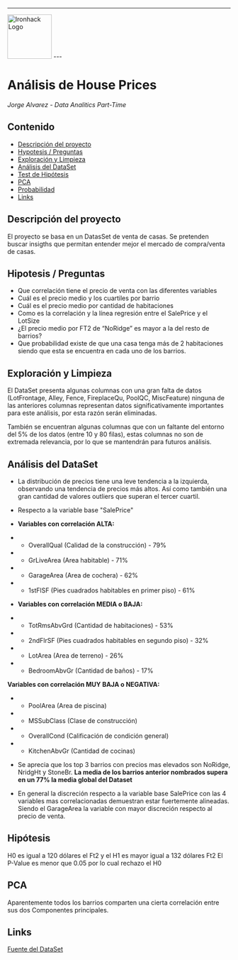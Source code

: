 
---
<img src="https://bit.ly/2VnXWr2" alt="Ironhack Logo" width="100"/>
---

# Análisis de House Prices
*Jorge Alvarez - Data Analitics Part-Time*

## Contenido
- [Descripción del proyecto](#description)
- [Hypotesis / Preguntas](#question)
- [Exploración y Limpieza](#exp_clean)
- [Análisis del DataSet](#analytics)
- [Test de Hipótesis](#h_test)
- [PCA](#pca)
- [Probabilidad](#)
- [Links](#link)

<a name="description"></a>
## Descripción del proyecto

El proyecto se basa en un DatasSet de venta de casas. Se pretenden buscar insigths que permitan entender mejor el mercado de compra/venta de casas.

<a name="question"></a>
## Hipotesis / Preguntas
- Que correlación tiene el precio de venta con las diferentes variables
- Cuál es el precio medio y los cuartiles por barrio
- Cuál es el precio medio por cantidad de habitaciones
- Como es la correlación y la línea regresión entre el SalePrice y el LotSize
- ¿El precio medio por FT2 de “NoRidge” es mayor a la del resto de barrios?
- Que probabilidad existe de que una casa tenga más de 2 habitaciones siendo que esta se encuentra en cada uno de los barrios.

<a name="exp_clean"></a>
## Exploración y Limpieza

El DataSet presenta algunas columnas con una gran falta de datos (LotFrontage, Alley, Fence, FireplaceQu, PoolQC, MiscFeature) ninguna de las anteriores columnas representan datos significativamente importantes para este análisis, por esta razón serán eliminadas.

También se encuentran algunas columnas que con un faltante del entorno del 5% de los datos (entre 10 y 80 filas), estas columnas no son de extremada relevancia, por lo que se mantendrán para futuros análisis.

<a name="analytics"></a>
## Análisis del  DataSet

- La distribución de precios tiene una leve tendencia a la izquierda, observando una tendencia de precios más altos. Así como también una gran cantidad de valores outliers que superan el tercer cuartil.

- Respecto a la variable base "SalePrice" 

- **Variables con correlación ALTA:** 
- - OverallQual (Calidad de la construcción) - 79%
- - GrLiveArea (Area habitable) - 71%
- - GarageArea (Area de cochera) - 62%
- - 1stFlSF (Pies cuadrados habitables en primer piso) - 61%

- **Variables con correlación MEDIA o BAJA:**
- - TotRmsAbvGrd (Cantidad de habitaciones) - 53%
- - 2ndFlrSF (Pies cuadrados habitables en segundo piso) - 32%
- - LotArea (Area de terreno) - 26%
- - BedroomAbvGr (Cantidad de baños) - 17%

**Variables con correlación MUY BAJA o NEGATIVA:**
- - PoolArea (Area de piscina)
- - MSSubClass (Clase de construcción)
- - OverallCond (Calificación de condición general)
- - KitchenAbvGr (Cantidad de cocinas)

- Se aprecia que los top 3 barrios con precios mas elevados son NoRidge, NridgHt y StoneBr. **La media de los barrios anterior nombrados supera en un 77% la media global del Dataset**

- En general la discreción respecto a la variable base SalePrice con las 4 variables mas correlacionadas demuestran estar fuertemente alineadas. Siendo el GarageArea la variable con mayor discreción respecto al precio de venta.

<a name="h_test"></a>
## Hipótesis
H0 es igual a 120 dólares el Ft2 y el H1 es mayor igual a 132 dólares Ft2
El P-Value es menor que 0.05 por lo cual rechazo el H0

<a name="pca"></a>
## PCA
Aparentemente todos los barrios comparten una cierta correlación entre sus dos Componentes principales.

<a name="link"></a>
## Links
[Fuente del DataSet](https://www.kaggle.com/c/house-prices-advanced-regression-techniques/data)

